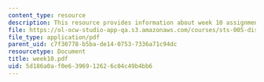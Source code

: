 ```yaml
---
content_type: resource
description: This resource provides information about week 10 assignments.
file: https://ol-ocw-studio-app-qa.s3.amazonaws.com/courses/sts-005-disease-and-society-in-america-fall-2005/5d186a0af0e6396912626c04c49b4bb6_week10.pdf
file_type: application/pdf
parent_uid: c7f30778-b5ba-de14-0753-7336a71c94dc
resourcetype: Document
title: week10.pdf
uid: 5d186a0a-f0e6-3969-1262-6c04c49b4bb6
---
```

